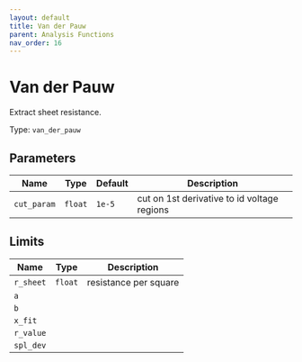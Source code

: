 ```yaml
---
layout: default
title: Van der Pauw
parent: Analysis Functions
nav_order: 16
---
```


# Van der Pauw

Extract sheet resistance.

Type: `van_der_pauw`

## Parameters

| Name | Type | Default | Description |
|------|------|---------|-------------|
|`cut_param`| `float` | `1e-5` | cut on 1st derivative to id voltage regions |

## Limits

| Name | Type | Description |
|------|------|-------------|
|`r_sheet` | `float` | resistance per square |
|`a` | | |
|`b` | | |
|`x_fit` | | |
|`r_value` | | |
|`spl_dev` | | |
